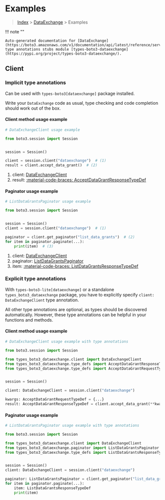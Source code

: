 # Examples

> [Index](../README.md) > [DataExchange](./README.md) > Examples

!!! note ""

    Auto-generated documentation for [DataExchange](https://boto3.amazonaws.com/v1/documentation/api/latest/reference/services/dataexchange.html#dataexchange)
    type annotations stubs module [types-boto3-dataexchange](https://pypi.org/project/types-boto3-dataexchange/).

## Client

### Implicit type annotations

Can be used with `types-boto3[dataexchange]` package installed.

Write your `DataExchange` code as usual,
type checking and code completion should work out of the box.


#### Client method usage example

```python
# DataExchangeClient usage example

from boto3.session import Session


session = Session()

client = session.client("dataexchange")  # (1)
result = client.accept_data_grant()  # (2)
```

1. client: [DataExchangeClient](./client.md)
2. result: [:material-code-braces: AcceptDataGrantResponseTypeDef](./type_defs.md#acceptdatagrantresponsetypedef)



#### Paginator usage example

```python
# ListDataGrantsPaginator usage example

from boto3.session import Session


session = Session()
client = session.client("dataexchange")  # (1)

paginator = client.get_paginator("list_data_grants")  # (2)
for item in paginator.paginate(...):
    print(item)  # (3)
```

1. client: [DataExchangeClient](./client.md)
2. paginator: [ListDataGrantsPaginator](./paginators.md#listdatagrantspaginator)
3. item: [:material-code-braces: ListDataGrantsResponseTypeDef](./type_defs.md#listdatagrantsresponsetypedef)




### Explicit type annotations

With `types-boto3-lite[dataexchange]`
or a standalone `types_boto3_dataexchange` package, you have to explicitly specify `client: DataExchangeClient` type annotation.

All other type annotations are optional, as types should be discovered automatically.
However, these type annotations can be helpful in your functions and methods.


#### Client method usage example

```python
# DataExchangeClient usage example with type annotations

from boto3.session import Session

from types_boto3_dataexchange.client import DataExchangeClient
from types_boto3_dataexchange.type_defs import AcceptDataGrantResponseTypeDef
from types_boto3_dataexchange.type_defs import AcceptDataGrantRequestTypeDef


session = Session()

client: DataExchangeClient = session.client("dataexchange")

kwargs: AcceptDataGrantRequestTypeDef = {...}
result: AcceptDataGrantResponseTypeDef = client.accept_data_grant(**kwargs)
```



#### Paginator usage example

```python
# ListDataGrantsPaginator usage example with type annotations

from boto3.session import Session

from types_boto3_dataexchange.client import DataExchangeClient
from types_boto3_dataexchange.paginator import ListDataGrantsPaginator
from types_boto3_dataexchange.type_defs import ListDataGrantsResponseTypeDef


session = Session()
client: DataExchangeClient = session.client("dataexchange")

paginator: ListDataGrantsPaginator = client.get_paginator("list_data_grants")
for item in paginator.paginate(...):
    item: ListDataGrantsResponseTypeDef
    print(item)
```




